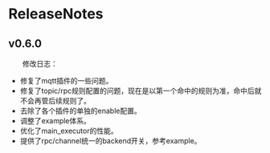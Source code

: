 
# ReleaseNotes

## v0.6.0

&emsp;&emsp;修改日志：

- 修复了mqtt插件的一些问题。
- 修复了topic/rpc规则配置的问题，现在是以第一个命中的规则为准，命中后就不会再管后续规则了。
- 去除了各个插件的单独的enable配置。
- 调整了example体系。
- 优化了main_executor的性能。
- 提供了rpc/channel统一的backend开关，参考example。
